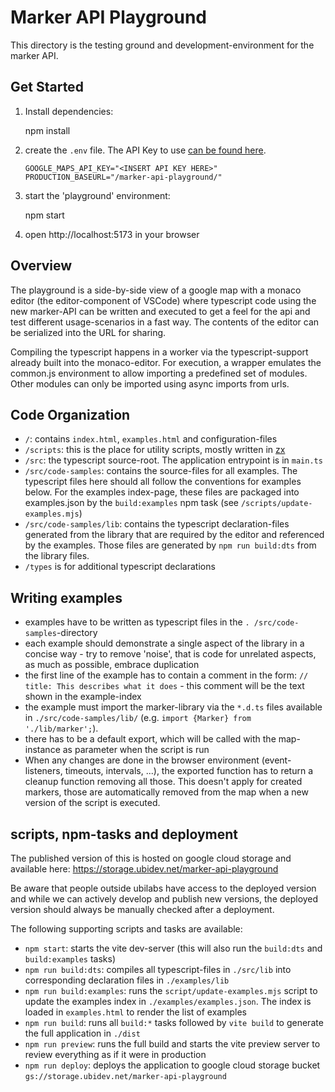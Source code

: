 # Marker API Playground

This directory is the testing ground and development-environment for
the marker API.

## Get Started

1.  Install dependencies:

    npm install

2.  create the `.env` file. The API Key to use
    [can be found here][gcloud_console_maps_credentials].

        GOOGLE_MAPS_API_KEY="<INSERT API KEY HERE>"
        PRODUCTION_BASEURL="/marker-api-playground/"

3.  start the 'playground' environment:

    npm start

4.  open http://localhost:5173 in your browser

[gcloud_console_maps_credentials]: https://console.cloud.google.com/apis/credentials/key/cace4819-4b19-489c-bd49-d91300d72dab?project=ubilabs-dev

## Overview

The playground is a side-by-side view of a google map with a monaco editor (the
editor-component of VSCode) where typescript code using the new
marker-API can be written and executed to get a feel for the api and test
different usage-scenarios in a fast way. The contents of the editor can be
serialized into the URL for sharing.

Compiling the typescript happens in a worker via the typescript-support
already built into the monaco-editor. For execution, a wrapper emulates the
common.js environment to allow importing a predefined set of modules. Other
modules can only be imported using async imports from urls.

## Code Organization

- `/`: contains `index.html`, `examples.html` and configuration-files
- `/scripts`: this is the place for utility scripts, mostly written in [zx][]
- `/src`: the typescript source-root. The application entrypoint is in `main.ts`
- `/src/code-samples`: contains the source-files for all examples. The 
  typescript files here should all follow the conventions for examples below.
  For the examples index-page, these files are packaged into examples.json 
  by the `build:examples` npm task (see
  `/scripts/update-examples.mjs`)
- `/src/code-samples/lib`: contains the typescript declaration-files 
  generated from the library that are required by the editor and referenced 
  by the examples. Those files are generated by `npm run build:dts` from the
  library files.
- `/types` is for additional typescript declarations

[zx]: https://github.com/google/zx

## Writing examples

- examples have to be written as typescript files in the `.
  /src/code-samples`-directory
- each example should demonstrate a single aspect of the library in a
  concise way - try to remove 'noise', that is code for unrelated aspects,
  as much as possible, embrace duplication
- the first line of the example has to contain a comment in the form:
  `// title: This describes what it does` - this comment will be the text
  shown in the example-index
- the example must import the marker-library via the `*.d.ts` files
  available in `./src/code-samples/lib/`
  (e.g. `import {Marker} from './lib/marker';`).
- there has to be a default export, which will be called with the
  map-instance as parameter when the script is run
- When any changes are done in the browser environment (event-listeners,
  timeouts, intervals, ...), the exported function has to return a cleanup
  function removing all those. This doesn't apply for created markers, those
  are automatically removed from the map when a new version of the script is
  executed.

## scripts, npm-tasks and deployment

The published version of this is hosted on google cloud storage and available
here: https://storage.ubidev.net/marker-api-playground

Be aware that people outside ubilabs have access to the deployed version
and while we can actively develop and publish new versions, the deployed
version should always be manually checked after a deployment.

The following supporting scripts and tasks are available:

- `npm start`: starts the vite dev-server (this will also run the `build:dts`
  and `build:examples` tasks)
- `npm run build:dts`: compiles all typescript-files in `./src/lib`
  into corresponding declaration files in `./examples/lib`
- `npm run build:examples`: runs the `script/update-examples.mjs` script to
  update the examples index in `./examples/examples.json`. The index is
  loaded in `examples.html` to render the list of examples
- `npm run build`: runs all `build:*` tasks followed by `vite build` to
  generate the full application in `./dist`
- `npm run preview`: runs the full build and starts the vite preview server
  to review everything as if it were in production
- `npm run deploy`: deploys the application to google cloud storage bucket
  `gs://storage.ubidev.net/marker-api-playground`
